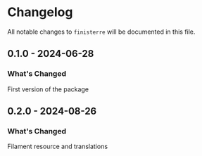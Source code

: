 # Changelog

All notable changes to `finisterre` will be documented in this file.

## 0.1.0 - 2024-06-28

### What's Changed

First version of the package

## 0.2.0 - 2024-08-26

### What's Changed

Filament resource and translations
